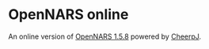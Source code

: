 # OpenNARS online

An online version of [OpenNARS 1.5.8](https://github.com/patham9/opennars_declarative_core) powered by [CheerpJ](https://cheerpj.com/).
